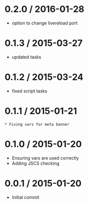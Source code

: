 
0.2.0 / 2016-01-28
==================

  * option to change livereload port

0.1.3 / 2015-03-27
==================

  * updated tasks


0.1.2 / 2015-03-24
==================

  * fixed script tasks

0.1.1 / 2015-01-21
==================

	* Fixing vars for meta banner

0.1.0 / 2015-01-20
==================

  * Ensuring vars are used correctly
  * Adding JSCS checking

0.0.1 / 2015-01-20
==================

  * Initial commit
